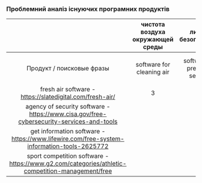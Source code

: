 ### Проблемний аналіз існуючих програмних продуктів


|                                                                                                 | чистота воздуха окружающей среды |       личная безопасность       |       получение информации       |    участие в спортивных соревнованиях     | тип лицензии | пометка |
|:-----------------------------------------------------------------------------------------------:|:--------------------------------:|:-------------------------------:|:--------------------------------:|:-----------------------------------------:|:------------:|:-------:|
|                                    Продукт / поисковые фразы                                    |    software for cleaning air     | software for preparing security | software for getting information | software for management sport competition |  OpenSource  |         |
|                    fresh air software - https://slatedigital.com/fresh-air/                     |                3                 |                                 |                                  |                                           |     Free     |         |
|    agency of security software - https://www.cisa.gov/free-cybersecurity-services-and-tools     |                                  |                4                |                                  |                                           |   FreeWare   |         |
|    get information software - https://www.lifewire.com/free-system-information-tools-2625772    |                                  |                                 |                4                 |                                           |  Shareware   |         |
| sport competition software - https://www.g2.com/categories/athletic-competition-management/free |                                  |                                 |                                  |                     1                     | Proprietary  |         |